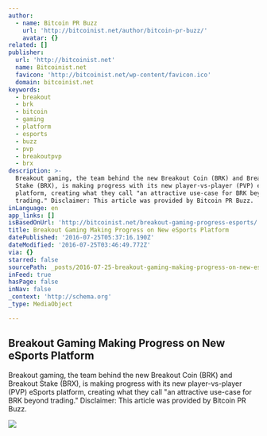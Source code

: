 ```yaml
---
author:
  - name: Bitcoin PR Buzz
    url: 'http://bitcoinist.net/author/bitcoin-pr-buzz/'
    avatar: {}
related: []
publisher:
  url: 'http://bitcoinist.net'
  name: Bitcoinist.net
  favicon: 'http://bitcoinist.net/wp-content/favicon.ico'
  domain: bitcoinist.net
keywords:
  - breakout
  - brk
  - bitcoin
  - gaming
  - platform
  - esports
  - buzz
  - pvp
  - breakoutpvp
  - brx
description: >-
  Breakout gaming, the team behind the new Breakout Coin (BRK) and Breakout
  Stake (BRX), is making progress with its new player-vs-player (PVP) eSports
  platform, creating what they call "an attractive use-case for BRK beyond
  trading." Disclaimer: This article was provided by Bitcoin PR Buzz.
inLanguage: en
app_links: []
isBasedOnUrl: 'http://bitcoinist.net/breakout-gaming-progress-esports/'
title: Breakout Gaming Making Progress on New eSports Platform
datePublished: '2016-07-25T05:37:16.190Z'
dateModified: '2016-07-25T03:46:49.772Z'
via: {}
starred: false
sourcePath: _posts/2016-07-25-breakout-gaming-making-progress-on-new-esports-platform.md
inFeed: true
hasPage: false
inNav: false
_context: 'http://schema.org'
_type: MediaObject

---
```

<article style=""><h1>Breakout Gaming Making Progress on New eSports Platform</h1><p>Breakout gaming, the team behind the new Breakout Coin (BRK) and Breakout Stake (BRX), is making progress with its new player-vs-player (PVP) eSports platform, creating what they call "an attractive use-case for BRK beyond trading." Disclaimer: This article was provided by Bitcoin PR Buzz.</p><img src="http://bitcoinist.net/wp-content/uploads/2016/07/Breakout-PVP-PR-Buzz-Cover.png" /></article>